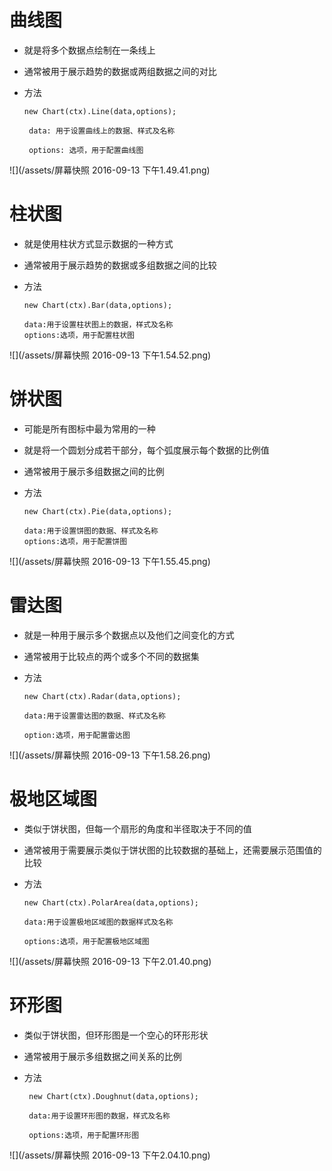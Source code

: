# 曲线图

 - 就是将多个数据点绘制在一条线上
 - 通常被用于展示趋势的数据或两组数据之间的对比

 - 方法

       new Chart(ctx).Line(data,options);

        data: 用于设置曲线上的数据、样式及名称

        options: 选项，用于配置曲线图
![](/assets/屏幕快照 2016-09-13 下午1.49.41.png)

# 柱状图

 - 就是使用柱状方式显示数据的一种方式

 - 通常被用于展示趋势的数据或多组数据之间的比较

 - 方法

       new Chart(ctx).Bar(data,options);

       data:用于设置柱状图上的数据，样式及名称
       options:选项，用于配置柱状图
 ![](/assets/屏幕快照 2016-09-13 下午1.54.52.png)

# 饼状图

 - 可能是所有图标中最为常用的一种
 - 就是将一个圆划分成若干部分，每个弧度展示每个数据的比例值

 - 通常被用于展示多组数据之间的比例

 - 方法

       new Chart(ctx).Pie(data,options);

       data:用于设置饼图的数据、样式及名称
       options:选项，用于配置饼图

 ![](/assets/屏幕快照 2016-09-13 下午1.55.45.png)

# 雷达图

 - 就是一种用于展示多个数据点以及他们之间变化的方式

 - 通常被用于比较点的两个或多个不同的数据集

 - 方法

       new Chart(ctx).Radar(data,options);

       data:用于设置雷达图的数据、样式及名称

       option:选项，用于配置雷达图
  ![](/assets/屏幕快照 2016-09-13 下午1.58.26.png)

# 极地区域图


  - 类似于饼状图，但每一个扇形的角度和半径取决于不同的值
  - 通常被用于需要展示类似于饼状图的比较数据的基础上，还需要展示范围值的比较

  - 方法

        new Chart(ctx).PolarArea(data,options);

        data:用于设置极地区域图的数据样式及名称

        options:选项，用于配置极地区域图

   ![](/assets/屏幕快照 2016-09-13 下午2.01.40.png)

# 环形图

 - 类似于饼状图，但环形图是一个空心的环形形状
 
 - 通常被用于展示多组数据之间关系的比例

 - 方法

        new Chart(ctx).Doughnut(data,options);

        data:用于设置环形图的数据，样式及名称

        options:选项，用于配置环形图

 ![](/assets/屏幕快照 2016-09-13 下午2.04.10.png)

    